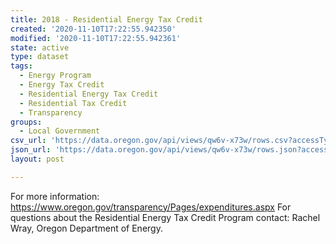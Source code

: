 ```yaml
---
title: 2018 - Residential Energy Tax Credit
created: '2020-11-10T17:22:55.942350'
modified: '2020-11-10T17:22:55.942361'
state: active
type: dataset
tags:
  - Energy Program
  - Energy Tax Credit
  - Residential Energy Tax Credit
  - Residential Tax Credit
  - Transparency
groups:
  - Local Government
csv_url: 'https://data.oregon.gov/api/views/qw6v-x73w/rows.csv?accessType=DOWNLOAD'
json_url: 'https://data.oregon.gov/api/views/qw6v-x73w/rows.json?accessType=DOWNLOAD'
layout: post

---
```

For more information: https://www.oregon.gov/transparency/Pages/expenditures.aspx
For questions about the Residential Energy Tax Credit Program contact: Rachel Wray, Oregon Department of Energy.
